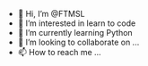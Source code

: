 - 👋 Hi, I’m @FTMSL
- 👀 I’m interested in learn to code
- 🌱 I’m currently learning Python
- 💞️ I’m looking to collaborate on ...
- 📫 How to reach me ...

<!---
FTMSL/FTMSL is a ✨ special ✨ repository because its `README.md` (this file) appears on your GitHub profile.
You can click the Preview link to take a look at your changes.
--->
